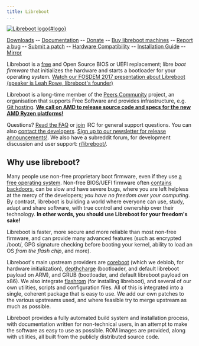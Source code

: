 ```yaml
---
title: Libreboot
...
```


[![Libreboot
logo](logo/logo.svg "Canteloupe, the libreboot mascot"){#logo}](logo-info.md)

[Downloads](download.md)                --
[Documentation](docs/)                  --
[Donate](donate.md)                     --
[Buy libreboot machines](suppliers.md)  --
[Report a bug](tasks.md)                --
[Submit a patch](git.md)                --
[Hardware Compatibility](docs/hcl/)     --
[Installation Guide](docs/install/)     --
[Mirror](rsync.md)

Libreboot is a [free](https://en.wikipedia.org/wiki/Free_software) and Open Source BIOS or UEFI
replacement; libre *boot firmware* that initializes the hardware and starts a
bootloader for your operating system. [Watch our FOSDEM 2017 presentation about Libreboot (speaker is Leah Rowe,
libreboot's founder)](https://video.fosdem.org/2017/K.1.105/libreboot.mp4)

Libreboot is a long-time member of the [Peers
Community](https://peers.community/) project, an organisation that supports
Free Software and provides infrastructure, e.g. [Git
hosting](https://notabug.org/).
**[We call on AMD to release source code and specs for the new AMD Ryzen
platforms!](amd-libre.md)**

Questions? [Read the FAQ](faq.md) or
[join](https://webchat.freenode.net/?channels=libreboot) IRC for general
support questions. You can also [contact the developers](contrib.md). [Sign up
to our newsletter for release announcements!](announce.md). We also have a
subreddit forum, for development discussion and user support:
[r/libreboot/](https://www.reddit.com/r/libreboot/).

Why use libreboot?
------------------

Many people use non-free proprietary boot firmware, even if they use [a
free operating system](docs/distros/). Non-free BIOS/UEFI firmware often
[contains](faq.md#intel) [backdoors](faq.md#amd), can be slow and have
severe bugs, where you are left helpless at the mercy of the developers;
*you have no freedom over your computing*. By contrast, libreboot is
building a world where everyone can use, study, adapt and share
software, with true control and ownership over their technology. **In
other words, you should use Libreboot for your freedom's sake!**

Libreboot is faster, more secure and more reliable than most non-free
firmware, and can provide many advanced features (such as encrypted
/boot/, GPG signature checking before booting your kernel, ability to
load an OS *from the flash chip*, and more).

Libreboot's main upstream providers are
[coreboot](https://www.coreboot.org/) (which we deblob, for hardware
initialization), [depthcharge](docs/depthcharge/) (bootloader, and
default libreboot payload on ARM), and GRUB (bootloader, and default
libreboot payload on x86). We also integrate
[flashrom](https://www.flashrom.org/Flashrom) (for installing
libreboot), and several of our own utilities, scripts and configuration
files. All of this is integrated into a single, coherent package that is
easy to use. We add our own patches to the various upstreams used, and
where feasible try to merge upstream as much as possible.

Libreboot provides a fully automated build system and installation
process, with documentation written for non-technical users, in an
attempt to make the software as easy to use as possible. ROM images are
provided, along with utilities, all built from the publicly distributed
source code.
